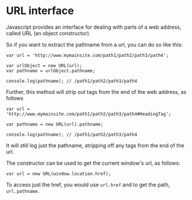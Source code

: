 # URL interface

Javascript provides an interface for dealing with parts of a web address, called URL (an object constructor).

So if you want to extract the pathname from a url, you can do so like this:

```
var url = 'http://www.mymainsite.com/path1/path2/path3/path4';

var urlObject = new URL(url);
var pathname = urlObject.pathname;

console.log(pathname); // /path1/path2/path3/path4
```

Further, this method will strip out tags from the end of the web address, as follows

```
var url = 'http://www.mymainsite.com/path1/path2/path3/path4#HeadingTag';

var pathname = new URL(url).pathname;

console.log(pathname); // /path1/path2/path3/path4
```

It will still log just the pathname, stripping off any tags from the end of the url.

The constructor can be used to get the current window's url, as follows:

`var url = new URL(window.location.href);`

To access just the href, you would use `url.href` and to get the path, `url.pathname`.
